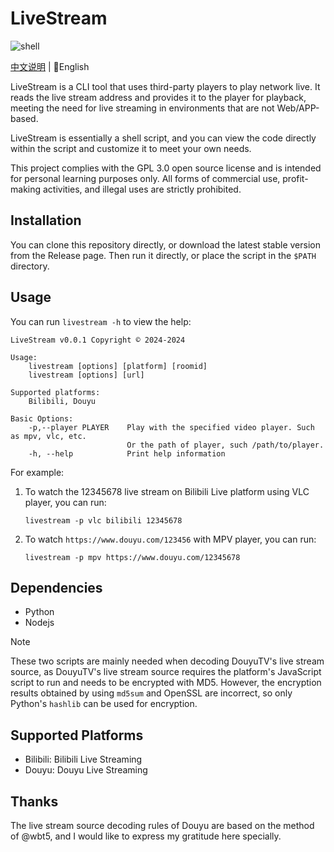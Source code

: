 # LiveStream

![shell](https://img.shields.io/badge/shell-blue)

[中文说明](README.md) | 📕English

LiveStream is a CLI tool that uses third-party players to play network live.    It reads the live stream address and provides it to the player for playback, meeting the need for live streaming in environments that are not Web/APP-based.

LiveStream is essentially a shell script, and you can view the code directly within the script and customize it to meet your own needs.

This project complies with the GPL 3.0 open source license and is intended for personal learning purposes only.    All forms of commercial use, profit-making activities, and illegal uses are strictly prohibited.

## Installation

You can clone this repository directly, or download the latest stable version from the Release page. Then run it directly, or place the script in the `$PATH` directory. 

## Usage

You can run `livestream -h` to view the help: 

```shell
LiveStream v0.0.1 Copyright © 2024-2024

Usage:
    livestream [options] [platform] [roomid]
    livestream [options] [url]

Supported platforms:
    Bilibili, Douyu

Basic Options:
    -p,--player PLAYER    Play with the specified video player. Such as mpv, vlc, etc.
                          Or the path of player, such /path/to/player.
    -h, --help            Print help information
```

For example:
1. To watch the 12345678 live stream on Bilibili Live platform using VLC player, you can run: 

    ```shell
    livestream -p vlc bilibili 12345678
    ```

2. To watch `https://www.douyu.com/123456` with MPV player, you can run: 

    ```shell
    livestream -p mpv https://www.douyu.com/12345678
    ```

## Dependencies 

- Python
- Nodejs

> [!NOTE]
These two scripts are mainly needed when decoding DouyuTV's live stream source, as DouyuTV's live stream source requires the platform's JavaScript script to run and needs to be encrypted with MD5. However, the encryption results obtained by using `md5sum` and OpenSSL are incorrect, so only Python's `hashlib` can be used for encryption. 

## Supported Platforms 

- Bilibili: Bilibili Live Streaming
- Douyu: Douyu Live Streaming 

## Thanks

The live stream source decoding rules of Douyu are based on the method of @wbt5, and I would like to express my gratitude here specially.